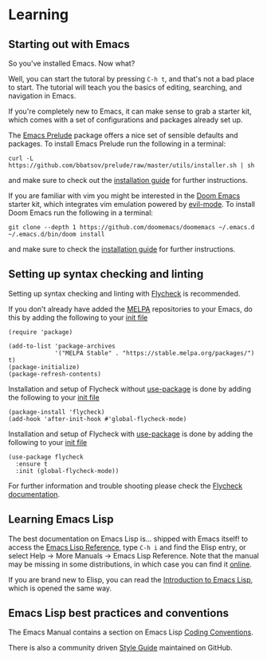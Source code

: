 # Learning

## Starting out with Emacs

So you've installed Emacs. Now what?

Well, you can start the tutoral by pressing `C-h t`, and that's not a bad place
to start. The tutorial will teach you the basics of editing, searching, and navigation in Emacs.

If you're completely new to Emacs, it can make sense to grab a starter kit,
which comes with a set of configurations and packages already set up.

The [Emacs Prelude](http://batsov.com/prelude/) package offers a
nice set of sensible defaults and packages.
To install Emacs Prelude run the following in a terminal:

```
curl -L https://github.com/bbatsov/prelude/raw/master/utils/installer.sh | sh
```

and make sure to check out the [installation guide](https://prelude.emacsredux.com/en/latest/installation/) for further instructions.


If you are familiar with vim you might be interested in the [Doom Emacs](https://github.com/doomemacs/doomemacs) starter kit, which integrates vim emulation powered by [evil-mode](https://github.com/emacs-evil/evil).
To install Doom Emacs run the following in a terminal:

```
git clone --depth 1 https://github.com/doomemacs/doomemacs ~/.emacs.d
~/.emacs.d/bin/doom install
```

and make sure to check the [installation guide](https://github.com/doomemacs/doomemacs#install) for further instructions.

## Setting up syntax checking and linting

Setting up syntax checking and linting with [Flycheck](https://www.flycheck.org/en/latest/) is recommended.

If you don't already have added the [MELPA](https://melpa.org/) repositories to your Emacs, do this by adding the following to your [init file](https://www.flycheck.org/en/latest/glossary.html#term-init-file)

```elisp
(require 'package)

(add-to-list 'package-archives
             '("MELPA Stable" . "https://stable.melpa.org/packages/") t)
(package-initialize)
(package-refresh-contents)
```

Installation and setup of Flycheck without [use-package](https://github.com/jwiegley/use-package) is done by adding the following to your [init file](https://www.flycheck.org/en/latest/glossary.html#term-init-file)

```elisp
(package-install 'flycheck)
(add-hook 'after-init-hook #'global-flycheck-mode)
```

Installation and setup of Flycheck with [use-package](https://github.com/jwiegley/use-package) is done by adding the following to your [init file](https://www.flycheck.org/en/latest/glossary.html#term-init-file)

```elisp
(use-package flycheck
  :ensure t
  :init (global-flycheck-mode))
```

For further information and trouble shooting please check the [Flycheck documentation](https://www.flycheck.org/en/latest/user/troubleshooting.html).

## Learning Emacs Lisp

The best documentation on Emacs Lisp is... shipped with Emacs itself!
to access the
[Emacs Lisp Reference](https://www.gnu.org/software/emacs/manual/elisp.html),
type `C-h i` and find the Elisp entry, or select Help &rarr; More Manuals
&rarr; Emacs Lisp Reference.  Note that the manual may be missing in some
distributions, in which case you can find
it [online](https://www.gnu.org/software/emacs/manual/elisp.html).

If you are brand new to Elisp, you can read the
[Introduction to Emacs Lisp](http://www.emacswiki.org/emacs/EmacsLispIntro),
which is opened the same way.

## Emacs Lisp best practices and conventions

The Emacs Manual contains a section on Emacs Lisp [Coding Conventions](https://www.gnu.org/software/emacs/manual/html_node/elisp/Coding-Conventions.html).

There is also a community driven [Style Guide](https://github.com/bbatsov/emacs-lisp-style-guide) maintained on GitHub.
